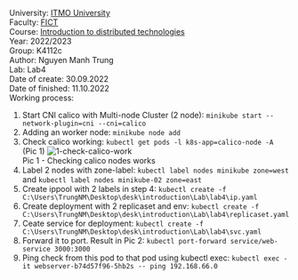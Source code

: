 University: [ITMO University](https://itmo.ru/ru/)<br>
Faculty: [FICT](https://fict.itmo.ru)<br>
Course: [Introduction to distributed technologies](https://github.com/itmo-ict-faculty/introduction-to-distributed-technologies)<br>
Year: 2022/2023<br>
Group: K4112c<br>
Author: Nguyen Manh Trung<br>
Lab: Lab4<br>
Date of create: 30.09.2022<br>
Date of finished: 11.10.2022<br>
Working process:<br>
1. Start CNI calico with Multi-node Cluster (2 node): `minikube start --network-plugin=cni --cni=calico`
2. Adding an worker node: `minikube node add`
3. Check calico working: `kubectl get pods -l k8s-app=calico-node -A` (Pic 1)
![1-check-calico-work](https://user-images.githubusercontent.com/83900905/195160131-58c188d9-19b2-4d7e-9ec9-4e21c853e50b.JPG)<br>
Pic 1 - Checking calico nodes works
4. Label 2 nodes with zone-label:  `kubectl label nodes minikube zone=west` and `kubectl label nodes minikube-02 zone=east`
5. Create ippool with 2 labels in step 4: `kubectl create -f C:\Users\TrungNM\Desktop\desk\introduction\Lab\lab4\ip.yaml`
6. Create deployment with 2 replicaset and env: `kubectl create -f C:\Users\TrungNM\Desktop\desk\introduction\Lab\lab4\replicaset.yaml`
7. Ceate service for deployment: `kubectl create -f C:\Users\TrungNM\Desktop\desk\introduction\Lab\lab4\svc.yaml`
8. Forward it to port. Result in Pic 2: `kubectl port-forward service/web-service 3000:3000`
9. Ping check from this pod to that pod using kubectl exec: `kubectl exec -it webserver-b74d57f96-5hb2s -- ping 192.168.66.0`
